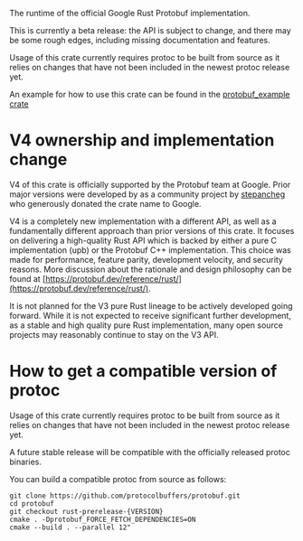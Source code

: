 The runtime of the official Google Rust Protobuf implementation.

This is currently a beta release: the API is subject to change, and there may be
some rough edges, including missing documentation and features.

Usage of this crate currently requires protoc to be built from source as it
relies on changes that have not been included in the newest protoc release yet.

An example for how to use this crate can be found in the
[protobuf_example crate](http://crates.io/crates/protobuf_example)

# V4 ownership and implementation change

V4 of this crate is officially supported by the Protobuf team at Google. Prior
major versions were developed by as a community project by
[stepancheg](https://github.com/stepancheg) who generously donated the crate
name to Google.

V4 is a completely new implementation with a different API, as well as a
fundamentally different approach than prior versions of this crate. It focuses
on delivering a high-quality Rust API which is backed by either a pure C
implementation (upb) or the Protobuf C++ implementation. This choice was made
for performance, feature parity, development velocity, and security reasons. More
discussion about the rationale and design philosophy can be found at
[https://protobuf.dev/reference/rust/](https://protobuf.dev/reference/rust/).

It is not planned for the V3 pure Rust lineage to be actively developed going
forward. While it is not expected to receive significant further development, as
a stable and high quality pure Rust implementation, many open source projects
may reasonably continue to stay on the V3 API.

# How to get a compatible version of protoc

Usage of this crate currently requires protoc to be built from source as it
relies on changes that have not been included in the newest protoc release yet.

A future stable release will be compatible with the officially released protoc
binaries.

You can build a compatible protoc from source as follows:

```
git clone https://github.com/protocolbuffers/protobuf.git
cd protobuf
git checkout rust-prerelease-{VERSION}
cmake . -Dprotobuf_FORCE_FETCH_DEPENDENCIES=ON
cmake --build . --parallel 12"
```
